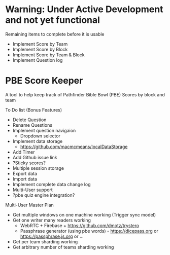 # Warning: Under Active Development and not yet functional
Remaining items to complete before it is usable
* Implement Score by Team
* Implement Score by Block
* Implement Score by Team & Block
* Implement Question log

# PBE Score Keeper
A tool to help keep track of Pathfinder Bible Bowl (PBE) Scores by block and team

To Do list (Bonus Features)
* Delete Question
* Rename Questions
* Implement question navigaion
  * Dropdown selector
* Implement data storage
  * https://github.com/macmcmeans/localDataStorage
* Add Timer
* Add Github issue link
* ?Sticky scores?
* Multiple session storage
* Export data
* Import data
* Implement complete data change log
* Multi-User support
* ?pbe quiz engine integration?

Multi-User Master Plan
* Get multiple windows on one machine working (Trigger sync model)
* Get one writer many readers working
  * WebRTC + Firebase + https://github.com/dmotz/trystero
  * Passphrase generator (using pbe words) - https://dicepass.org or https://passphrase.js.org or ...
* Get per team sharding working
* Get arbitrary number of teams sharding working